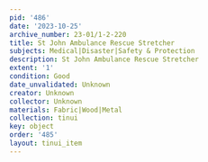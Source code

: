 ```yaml
---
pid: '486'
date: '2023-10-25'
archive_number: 23-01/1-2-220
title: St John Ambulance Rescue Stretcher
subjects: Medical|Disaster|Safety & Protection
description: St John Ambulance Rescue Stretcher
extent: '1'
condition: Good
date_unvalidated: Unknown
creator: Unknown
collector: Unknown
materials: Fabric|Wood|Metal
collection: tinui
key: object
order: '485'
layout: tinui_item
---
```

